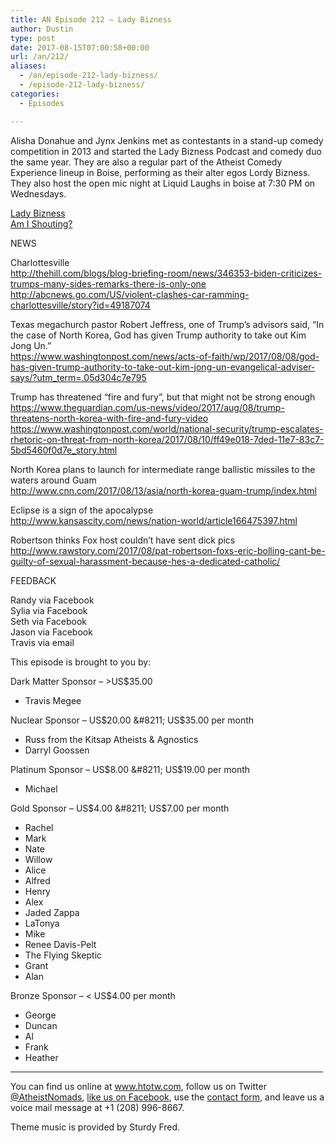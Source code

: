 ```yaml
---
title: AN Episode 212 – Lady Bizness
author: Dustin
type: post
date: 2017-08-15T07:00:58+00:00
url: /an/212/
aliases:
  - /an/episode-212-lady-bizness/
  - /episode-212-lady-bizness/
categories:
  - Episodes

---
```

<div id="buzzsprout-player-10552897"></div><script src="https://www.buzzsprout.com/1983601/10552897-episode-212-lady-bizness.js?container_id=buzzsprout-player-10552897&player=small" type="text/javascript" charset="utf-8"></script>

Alisha Donahue and Jynx Jenkins met as contestants in a stand-up comedy competition in 2013 and started the Lady Bizness Podcast and comedy duo the same year. They are also a regular part of the Atheist Comedy Experience lineup in Boise, performing as their alter egos Lordy Bizness. They also host the open mic night at Liquid Laughs in boise at 7:30 PM on Wednesdays.
<!--more-->
<a href="http://ladybiznesscomedy.wixsite.com/lady-bizness/" target="_blank" rel="noopener">Lady Bizness</a>  
<a href="https://soundcloud.com/user-574322820" target="_blank" rel="noopener">Am I Shouting?</a>

NEWS

Charlottesville  
<http://thehill.com/blogs/blog-briefing-room/news/346353-biden-criticizes-trumps-many-sides-remarks-there-is-only-one>  
<http://abcnews.go.com/US/violent-clashes-car-ramming-charlottesville/story?id=49187074>

Texas megachurch pastor Robert Jeffress, one of Trump’s advisors said, “In the case of North Korea, God has given Trump authority to take out Kim Jong Un.”  
<https://www.washingtonpost.com/news/acts-of-faith/wp/2017/08/08/god-has-given-trump-authority-to-take-out-kim-jong-un-evangelical-adviser-says/?utm_term=.05d304c7e795>

Trump has threatened “fire and fury”, but that might not be strong enough  
<https://www.theguardian.com/us-news/video/2017/aug/08/trump-threatens-north-korea-with-fire-and-fury-video>  
<https://www.washingtonpost.com/world/national-security/trump-escalates-rhetoric-on-threat-from-north-korea/2017/08/10/ff49e018-7ded-11e7-83c7-5bd5460f0d7e_story.html>

North Korea plans to launch for intermediate range ballistic missiles to the waters around Guam  
<http://www.cnn.com/2017/08/13/asia/north-korea-guam-trump/index.html>

Eclipse is a sign of the apocalypse  
<http://www.kansascity.com/news/nation-world/article166475397.html>

Robertson thinks Fox host couldn’t have sent dick pics  
<http://www.rawstory.com/2017/08/pat-robertson-foxs-eric-bolling-cant-be-guilty-of-sexual-harassment-because-hes-a-dedicated-catholic/>

FEEDBACK

Randy via Facebook  
Sylia via Facebook  
Seth via Facebook  
Jason via Facebook  
Travis via email

This episode is brought to you by:

Dark Matter Sponsor &#8211; >US$35.00  
* Travis Megee  

Nuclear Sponsor &#8211; US$20.00 &#8211; US$35.00 per month  
* Russ from the Kitsap Atheists & Agnostics  
* Darryl Goossen  

Platinum Sponsor &#8211; US$8.00 &#8211; US$19.00 per month  
* Michael  

Gold Sponsor &#8211; US$4.00 &#8211; US$7.00 per month  
* Rachel  
* Mark  
* Nate  
* Willow  
* Alice  
* Alfred  
* Henry  
* Alex  
* Jaded Zappa  
* LaTonya  
* Mike  
* Renee Davis-Pelt  
* The Flying Skeptic  
* Grant  
* Alan  

Bronze Sponsor &#8211; < US$4.00 per month  
* George  
* Duncan  
* Al  
* Frank  
* Heather

<hr width="500" />

You can find us online at <a href="https://www.htotw.com/" target="_blank" rel="noopener">www.htotw.com</a>, follow us on Twitter <a href="https://htotw.com/twitter" target="_blank" rel="noopener">@AtheistNomads</a>, <a href="https://htotw.com/facebook" target="_blank" rel="noopener">like us on Facebook</a>, use the [contact form](https://htotw.com/contact), and leave us a voice mail message at +1 (208) 996-8667.

Theme music is provided by Sturdy Fred.